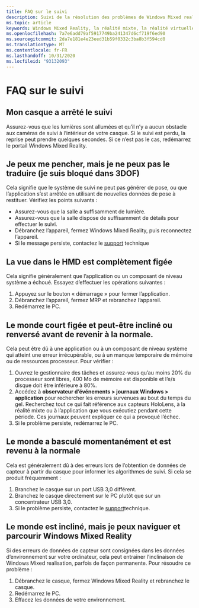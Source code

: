 ```yaml
---
title: FAQ sur le suivi
description: Suivi de la résolution des problèmes de Windows Mixed realisation qui va au-delà de notre documentation de support technique standard.
ms.topic: article
keywords: Windows Mixed Reality, la réalité mixte, la réalité virtuelle, VR, MR, dépannage, erreurs, aide, support, suivi
ms.openlocfilehash: 7a7e6add79af5917749ba241347d6cf719f6ed90
ms.sourcegitcommit: 2da7e181e4e23eed31b59f0332c3ba8b3f594cd0
ms.translationtype: MT
ms.contentlocale: fr-FR
ms.lasthandoff: 10/31/2020
ms.locfileid: "93132093"
---
```

# <a name="tracking-faqs"></a>FAQ sur le suivi

## <a name="my-headset-has-stopped-tracking"></a>Mon casque a arrêté le suivi

Assurez-vous que les lumières sont allumées et qu’il n’y a aucun obstacle aux caméras de suivi à l’intérieur de votre casque. Si le suivi est perdu, la reprise peut prendre quelques secondes. Si ce n’est pas le cas, redémarrez le portail Windows Mixed Reality.

## <a name="i-can-look-around-but-i-cant-translate-im-stuck-in-3dof"></a>Je peux me pencher, mais je ne peux pas le traduire (je suis bloqué dans 3DOF)

Cela signifie que le système de suivi ne peut pas générer de pose, ou que l’application s’est arrêtée en utilisant de nouvelles données de pose à restituer. Vérifiez les points suivants :

* Assurez-vous que la salle a suffisamment de lumière.
* Assurez-vous que la salle dispose de suffisamment de détails pour effectuer le suivi.
* Débranchez l’appareil, fermez Windows Mixed Reality, puis reconnectez l’appareil.
* Si le message persiste, contactez le [support](https://support.microsoft.com/) technique

## <a name="the-view-in-the-hmd-is-completely-frozen"></a>La vue dans le HMD est complètement figée

Cela signifie généralement que l’application ou un composant de niveau système a échoué. Essayez d’effectuer les opérations suivantes :

1. Appuyez sur le bouton « démarrage » pour fermer l’application.
2. Débranchez l’appareil, fermez MRP et rebranchez l’appareil.
3. Redémarrez le PC.

## <a name="the-world-briefly-froze-and-perhaps-tilted-or-flipped-upside-down-before-returning-to-normal"></a>Le monde court figée et peut-être incliné ou renversé avant de revenir à la normale.

Cela peut être dû à une application ou à un composant de niveau système qui atteint une erreur irrécupérable, ou à un manque temporaire de mémoire ou de ressources processeur. Pour vérifier :

1. Ouvrez le gestionnaire des tâches et assurez-vous qu’au moins 20% du processeur sont libres, 400 Mo de mémoire est disponible et l’e/s disque doit être inférieure à 80%.
2. Accédez à **observateur d’événements > journaux Windows > application** pour rechercher les erreurs survenues au bout du temps du gel. Recherchez tout ce qui fait référence aux capteurs HoloLens, à la réalité mixte ou à l’application que vous exécutiez pendant cette période. Ces journaux peuvent expliquer ce qui a provoqué l’échec.
3. Si le problème persiste, redémarrez le PC.

## <a name="the-world-flipped-upside-down-momentarily-and-returned-to-normal"></a>Le monde a basculé momentanément et est revenu à la normale

Cela est généralement dû à des erreurs lors de l’obtention de données de capteur à partir du casque pour informer les algorithmes de suivi. Si cela se produit fréquemment :

1. Branchez le casque sur un port USB 3,0 différent.
2. Branchez le casque directement sur le PC plutôt que sur un concentrateur USB 3,0.
3. Si le problème persiste, contactez le [support](https://support.microsoft.com/)technique.

## <a name="the-world-is-tilted-but-i-can-navigate-and-walk-around-in-windows-mixed-reality"></a>Le monde est incliné, mais je peux naviguer et parcourir Windows Mixed Reality

Si des erreurs de données de capteur sont consignées dans les données d’environnement sur votre ordinateur, cela peut entraîner l’inclinaison de Windows Mixed realisation, parfois de façon permanente. Pour résoudre ce problème :

1. Débranchez le casque, fermez Windows Mixed Reality et rebranchez le casque.
2. Redémarrez le PC.
3. Effacez les données de votre environnement.